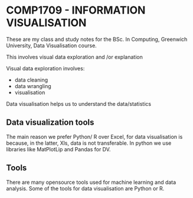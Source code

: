# COMP1709 - INFORMATION VISUALISATION

These are my class and study notes for the BSc. In Computing, Greenwich University, Data Visualisation course.

This involves visual data exploration and /or explanation

Visual data exploration involves: 
- data cleaning
- data wrangling
- visualisation
  
Data visualisation helps us to understand the data/statistics 

## Data visualization tools

The main reason we prefer Python/ R over Excel, for data visualisation is because, in the latter, Xls, data is not transferable.
In python we use libraries like MatPlotLip and Pandas for DV. 

## Tools 
There are many opensource tools used for machine learning and data analysis. Some of the tools for data visualisation are Python or R. 